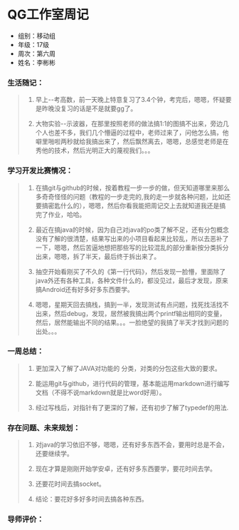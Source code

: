  QG工作室周记 
 ===========
* 组别：移动组
* 年级：17级
* 周次：第六周
* 姓名：李彬彬

### 生活随记：
> 1. 早上--考高数，前一天晚上特意复习了3.4个钟，考完后，嗯嗯，怀疑要是昨晚没复习的话是不是就要gg了。
>
> 2. 大物实验--示波器，在那里按照老师的做法搞1:1的图搞不出来，旁边几个人也差不多，我们几个懵逼的过程中，老师过来了，问他怎么搞，他噼里啪啦两秒就给我搞出来了，然后飘然离去，嗯嗯，总感觉老师是在秀他的技术，然后光明正大的蔑视我们。。。

### 学习开发比赛情况：
> 1. 在搞git与github的时候，按着教程一步一步的做，但天知道哪里来那么多奇奇怪怪的问题（教程的一步走完的,我的走一步就各种问题，比如还要搞密匙什么的），嗯嗯，然后你看我能把周记交上去就知道我还是搞完了作业，哈哈。
>
> 2. 最近在搞java的时候，因为自己对java的po类了解不足，还有分包概念没有了解的很清楚，结果写出来的小项目看起来比较乱，所以去恶补了一下，嗯嗯，然后苦逼地想把那些写的比较混乱的部分重新按分类拆分出来，嗯嗯，拆了半天，最后终于拆出来了。
>
> 3. 抽空开始看刚买了不久的《第一行代码》，然后发现一脸懵，里面除了java外还有各种工具，各种文件什么的，都没见过，最后才发现，原来搞Android还有好多好多东西要学。
> 
> 4. 嗯嗯，星期天回去搞栈，搞到一半，发现测试有点问题，找死找活找不出来，然后debug，发现，居然被我搞出两个printf输出相同的变量，然后，居然能输出不同的结果。。。一脸绝望的我搞了半天才找到问题的出处。。。
### 一周总结：
> 1. 更加深入了解了JAVA对功能的
分类，对类的分包这些大致的要求。
>
> 2. 能运用git与github，进行代码的管理，基本能运用markdown进行编写文档（不得不说markdown就是比word好用）。
>
> 3. 经过写栈后，对指针有了更深的了解，还有初步了解了typedef的用法.
### 存在问题、未来规划：
> 1. 对java的学习依旧不够，嗯嗯，还有好多东西不会，要用时总是不会，还要继续学。
>
> 2. 现在才算是刚刚开始学安卓，还有好多东西要学，要花时间去学。
>
> 3. 还要花时间去搞socket。
>
> 4. 结论：要花好多好多时间去搞各种东西。

### 导师评价：
